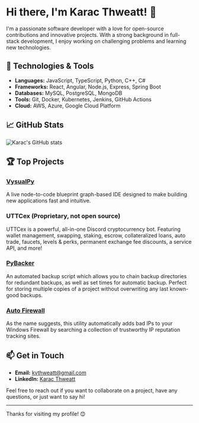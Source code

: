 # Hi there, I'm Karac Thweatt! 👋

I'm a passionate software developer with a love for open-source contributions and innovative projects. With a strong background in full-stack development, I enjoy working on challenging problems and learning new technologies.

## 🔧 Technologies & Tools

- **Languages:** JavaScript, TypeScript, Python, C++, C#
- **Frameworks:** React, Angular, Node.js, Express, Spring Boot
- **Databases:** MySQL, PostgreSQL, MongoDB
- **Tools:** Git, Docker, Kubernetes, Jenkins, GitHub Actions
- **Cloud:** AWS, Azure, Google Cloud Platform

## 📈 GitHub Stats

![Karac's GitHub stats](https://github-readme-stats.vercel.app/api?username=kvthweatt&show_icons=true&theme=radical)

## 🏆 Top Projects

### [VysualPy](https://github.com/kvthweatt/VysualPy)
A live node-to-code blueprint graph-based IDE designed to make building new applications fast and intuitive.

### UTTCex (Proprietary, not open source)
UTTCex is a powerful, all-in-one Discord cryptocurrency bot. Featuring wallet management, swapping, staking, escrow,
collateralized loans, auto trade, faucets, levels & perks, permanent exchange fee discounts, a service API, and more!

### [PyBacker](https://github.com/kvthweatt/PyBacker)
An automated backup script which allows you to chain backup directories for redundant backups, as well as set times
for automatic backup. Perfect for storing multiple copies of a project without overwriting any last known-good backups.

### [Auto Firewall](https://github.com/kvthweatt/AutoFirewall)
As the name suggests, this utility automatically adds bad IPs to your Windows Firewall by searching a collection
of trustworthy IP reputation tracking sites.

## 📫 Get in Touch

- **Email:** [kvthweatt@gmail.com](mailto:kvthweatt@gmail.com)
- **LinkedIn:** [Karac Thweatt](https://www.linkedin.com/in/karac-thweatt)

Feel free to reach out if you want to collaborate on a project, have any questions, or just want to say hi!

---

Thanks for visiting my profile! 😊
